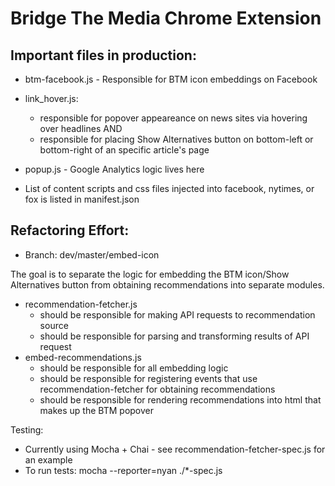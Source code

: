 # Bridge The Media Chrome Extension

## Important files in production:

- btm-facebook.js - Responsible for BTM icon embeddings on Facebook
- link_hover.js:
	- responsible for popover appeareance on news sites via hovering over headlines AND
	- responsible for placing Show Alternatives button on bottom-left or bottom-right of an specific article's page

- popup.js - Google Analytics logic lives here
- List of content scripts and css files injected into facebook, nytimes, or fox is listed in manifest.json

## Refactoring Effort:

- Branch: dev/master/embed-icon

The goal is to separate the logic for embedding the BTM icon/Show Alternatives button from obtaining recommendations into separate modules.

- recommendation-fetcher.js
	- should be responsible for making API requests to recommendation source
	- should be responsible for parsing and transforming results of API request
- embed-recommendations.js
	- should be responsible for all embedding logic
	- should be responsible for registering events that use recommendation-fetcher for obtaining recommendations
	- should be responsible for rendering recommendations into html that makes up the BTM popover

Testing:

- Currently using Mocha + Chai - see recommendation-fetcher-spec.js for an example
- To run tests: mocha --reporter=nyan ./*-spec.js




